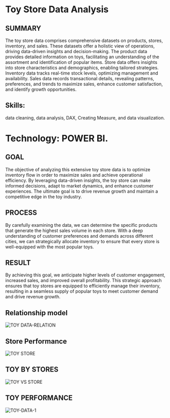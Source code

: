 # Toy Store Data Analysis

## SUMMARY 
The toy store data comprises comprehensive datasets on products, stores, inventory, and sales. These datasets offer a holistic view of operations, driving data-driven insights and decision-making. The product data provides detailed information on toys, facilitating an understanding of the assortment and identification of popular items. Store data offers insights into store characteristics and demographics, enabling tailored strategies. Inventory data tracks real-time stock levels, optimizing management and availability. Sales data records transactional details, revealing patterns, preferences, and trends to maximize sales, enhance customer satisfaction, and identify growth opportunities.

## Skills: 
data cleaning, data analysis, DAX, Creating Measure, and data visualization.

# Technology: POWER BI.

## GOAL 
The objective of analyzing this extensive toy store data is to optimize inventory flow in order to maximize sales and achieve operational efficiency. By leveraging data-driven insights, the toy store can make informed decisions, adapt to market dynamics, and enhance customer experiences. The ultimate goal is to drive revenue growth and maintain a competitive edge in the toy industry.

## PROCESS 
By carefully examining the data, we can determine the specific products that generate the highest sales volume in each store. With a deep understanding of customer preferences and demands across different cities, we can strategically allocate inventory to ensure that every store is well-equipped with the most popular toys.

## RESULT 
By achieving this goal, we anticipate higher levels of customer engagement, increased sales, and improved overall profitability. This strategic approach ensures that toy stores are equipped to efficiently manage their inventory, resulting in a seamless supply of popular toys to meet customer demand and drive revenue growth.

## Relationship model 
![TOY DATA-RELATION](https://github.com/YounamS/Power_BI_project/assets/40123305/132b7d42-b624-44de-91a4-9c8b2d83c574)

##  Store Performance  
![TOY STORE](https://github.com/YounamS/Power_BI_project/assets/40123305/28cc1547-5b79-485f-b6a3-fe22d22b46dd)

## TOY BY STORES  
![TOY VS STORE](https://github.com/YounamS/Power_BI_project/assets/40123305/e7ca2577-d232-41cc-b70c-790a07db1e8b)

##  TOY PERFORMANCE 
![TOY-DATA-1](https://github.com/YounamS/Power_BI_project/assets/40123305/a682ae00-4a92-4142-b3dd-199d28c74b29)
